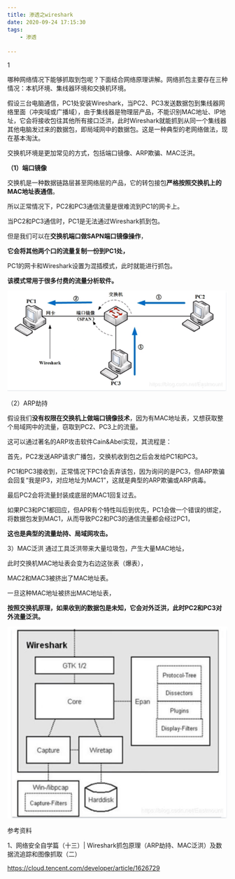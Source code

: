 ```yaml
---
title: 渗透之wireshark
date: 2020-09-24 17:15:30
tags:
	- 渗透

---
```


1

哪种网络情况下能够抓取到包呢？下面结合网络原理讲解。网络抓包主要存在三种情况：本机环境、集线器环境和交换机环境。

假设三台电脑通信，PC1处安装Wireshark，当PC2、PC3发送数据包到集线器网络里面（冲突域或广播域），由于集线器是物理层产品，不能识别MAC地址、IP地址，它会将接收包往其他所有接口泛洪，此时Wireshark就能抓到从同一个集线器其他电脑发过来的数据包，即局域网中的数据包。这是一种典型的老网络做法，现在基本淘汰。



交换机环境是更加常见的方式，包括端口镜像、ARP欺骗、MAC泛洪。



**（1）端口镜像**

交换机是一种数据链路层甚至网络层的产品，它的转包接包**严格按照交换机上的MAC地址表通信**。

所以正常情况下，PC2和PC3通信流量是很难流到PC1的网卡上。

当PC2和PC3通信时，PC1是无法通过Wireshark抓到包。

但是我们可以在**交换机端口做SAPN端口镜像操作**，

**它会将其他两个口的流量复制一份到PC1处，**

PC1的网卡和Wireshark设置为混插模式，此时就能进行抓包。

**该模式常用于很多付费的流量分析软件。**

![1600939138576](../images/random_name/1600939138576.png)



（2）ARP劫持

假设我们**没有权限在交换机上做端口镜像技术**，因为有MAC地址表，又想获取整个局域网中的流量，窃取到PC2、PC3上的流量。

这可以通过著名的ARP攻击软件Cain&Abel实现，其流程是：

首先，PC2发送ARP请求广播包，交换机收到包之后会发给PC1和PC3。

PC1和PC3接收到，正常情况下PC1会丢弃该包，因为询问的是PC3，但ARP欺骗会回复“我是IP3，对应地址为MAC1”，这就是典型的ARP欺骗或ARP病毒。

最后PC2会将流量封装成底层的MAC1回复过去。

如果PC3和PC1都回应，但APR有个特性叫后到优先，PC1会做一个错误的绑定，将数据包发到MAC1，从而导致PC2和PC3的通信流量都会经过PC1，

**这也是典型的流量劫持、局域网攻击。**



3）MAC泛洪
通过工具泛洪带来大量垃圾包，产生大量MAC地址，

此时交换机MAC地址表会变为右边这张表（爆表），

MAC2和MAC3被挤出了MAC地址表。

一旦这种MAC地址被挤出MAC地址表，

**按照交换机原理，如果收到的数据包是未知，它会对外泛洪，此时PC2和PC3对外流量泛洪。**

![1600939248219](../images/random_name/1600939248219.png)





参考资料

1、网络安全自学篇（十三）| Wireshark抓包原理（ARP劫持、MAC泛洪）及数据流追踪和图像抓取（二）

https://cloud.tencent.com/developer/article/1626729